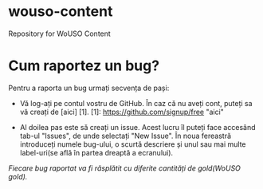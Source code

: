 wouso-content
=============

Repository for WoUSO Content

Cum raportez un bug?
=====================

Pentru a raporta un bug urmați secvența de pași:

* Vă log-ați pe contul vostru de GitHub. În caz că nu aveți cont, puteți sa vă
  creați de [aici] [1].
  [1]: https://github.com/signup/free "aici"

* Al doilea pas este să creați un issue. Acest lucru îl puteți face accesând 
  tab-ul "Issues", de unde selectați "New Issue". În noua fereastră introduceți
  numele bug-ului, o scurtă descriere și unul sau mai multe label-uri(se află
  în partea dreaptă a ecranului).

*Fiecare bug raportat va fi răsplătit cu diferite cantități de gold(WoUSO gold).* 
   
